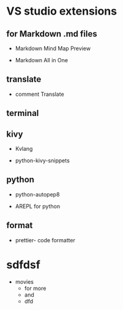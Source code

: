 # VS studio extensions

## for Markdown .md files

- Markdown Mind Map Preview

- Markdown All in One

## translate

- comment Translate

## terminal

## kivy

- Kvlang

- python-kivy-snippets

## python

- python-autopep8

- AREPL for python

## format
- prettier- code formatter 

# sdfdsf
- movies
  - for more 
  - and 
  - dfd 
